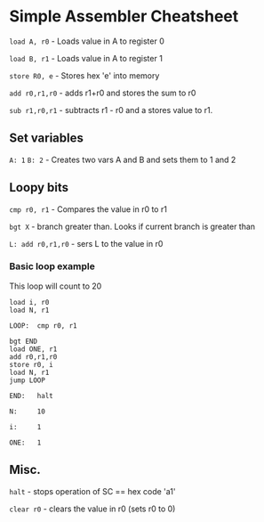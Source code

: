 # Simple Assembler Cheatsheet
```load A, r0``` - Loads value in A to register 0

```load B, r1``` - Loads value in A to register 1

```store R0, e``` - Stores hex 'e' into memory


```add r0,r1,r0``` - adds r1+r0 and stores the sum to r0 

```sub r1,r0,r1``` - subtracts r1 - r0 and a stores value to r1. 

## Set variables
```A: 1``` ```B: 2``` - Creates two vars A and B and sets them to 1 and 2

## Loopy bits
```cmp r0, r1``` - Compares the value in r0 to r1

```bgt X``` - branch greater than. Looks if current branch is greater than

```L: add r0,r1,r0``` - sers L to the value in r0

### Basic loop example
This loop will count to 20

```load i, r0``` <br>
```load N, r1```<br>

```LOOP:  cmp r0, r1```<br>

```bgt END```<br>
```load ONE, r1```<br>
```add r0,r1,r0```<br>
```store r0, i```<br>
```load N, r1```<br>
```jump LOOP```<br>

```END:   halt```<br>

```N:     10```<br>

```i:     1```<br>

```ONE:   1```<br>

## Misc.
```halt``` - stops operation of SC == hex code 'a1'

```clear r0``` - clears the value in r0 (sets r0 to 0)